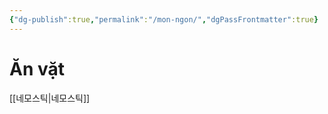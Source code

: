 ```yaml
---
{"dg-publish":true,"permalink":"/mon-ngon/","dgPassFrontmatter":true}
---
```


# Ăn vặt
[[네모스틱\|네모스틱]]